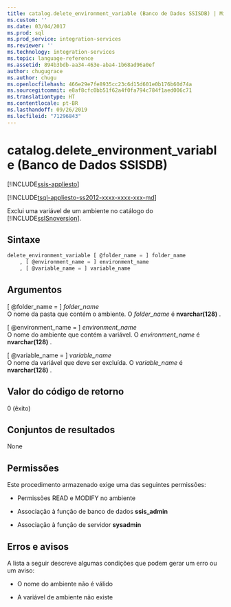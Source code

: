```yaml
---
title: catalog.delete_environment_variable (Banco de Dados SSISDB) | Microsoft Docs
ms.custom: ''
ms.date: 03/04/2017
ms.prod: sql
ms.prod_service: integration-services
ms.reviewer: ''
ms.technology: integration-services
ms.topic: language-reference
ms.assetid: 894b3bdb-aa34-463e-aba4-1b68ad96a0ef
author: chugugrace
ms.author: chugu
ms.openlocfilehash: 466e29e7fe8935cc23c6d15d601e0b176b60d74a
ms.sourcegitcommit: e8af8cfc0bb51f62a4f0fa794c784f1aed006c71
ms.translationtype: HT
ms.contentlocale: pt-BR
ms.lasthandoff: 09/26/2019
ms.locfileid: "71296843"
---
```

# <a name="catalogdelete_environment_variable-ssisdb-database"></a>catalog.delete_environment_variable (Banco de Dados SSISDB)

[!INCLUDE[ssis-appliesto](../../includes/ssis-appliesto-ssvrpluslinux-asdb-asdw-xxx.md)]


[!INCLUDE[tsql-appliesto-ss2012-xxxx-xxxx-xxx-md](../../includes/tsql-appliesto-ss2012-xxxx-xxxx-xxx-md.md)]

  Exclui uma variável de um ambiente no catálogo do [!INCLUDE[ssISnoversion](../../includes/ssisnoversion-md.md)].  
  
## <a name="syntax"></a>Sintaxe  
  
```sql  
delete_environment_variable [ @folder_name = ] folder_name  
    , [ @environment_name = ] environment_name  
    , [ @variable_name = ] variable_name  
```  
  
## <a name="arguments"></a>Argumentos  
 [ @folder_name = ] *folder_name*  
 O nome da pasta que contém o ambiente. O *folder_name* é **nvarchar(128)** .  
  
 [ @environment_name = ] *environment_name*  
 O nome do ambiente que contém a variável. O *environment_name* é **nvarchar(128)** .  
  
 [ @variable_name = ] *variable_name*  
 O nome da variável que deve ser excluída. O *variable_name* é **nvarchar(128)** .  
  
## <a name="return-code-value"></a>Valor do código de retorno  
 0 (êxito)  
  
## <a name="result-sets"></a>Conjuntos de resultados  
 None  
  
## <a name="permissions"></a>Permissões  
 Este procedimento armazenado exige uma das seguintes permissões:  
  
-   Permissões READ e MODIFY no ambiente  
  
-   Associação à função de banco de dados **ssis_admin**  
  
-   Associação à função de servidor **sysadmin**  
  
## <a name="errors-and-warnings"></a>Erros e avisos  
 A lista a seguir descreve algumas condições que podem gerar um erro ou um aviso:  
  
-   O nome do ambiente não é válido  
  
-   A variável de ambiente não existe  
  
  

